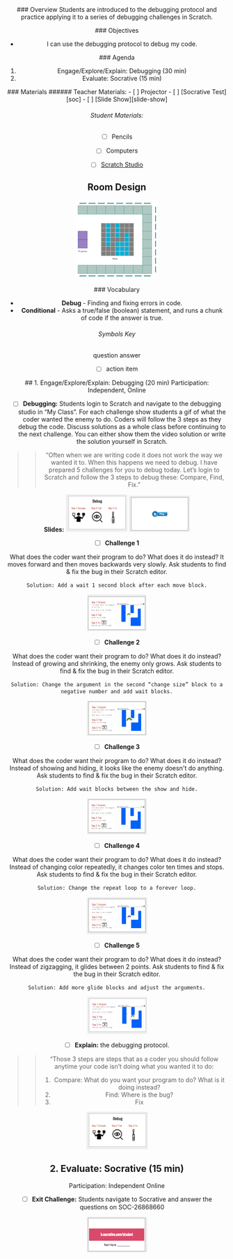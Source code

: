<header class='header' title='Debugging Loops' subtitle='Lesson 22'/>

<notable>
<iconp src='/icons/activity.png'>### Overview</iconp>
Students are introduced to the debugging protocol and practice applying it to a series of debugging challenges in Scratch.

<iconp src='/icons/objectives.png'>### Objectives</iconp>
- I can use the debugging protocol to debug my code.

<iconp src='/icons/agenda.png'>### Agenda</iconp>
1. Engage/Explore/Explain: Debugging (30 min)
1. Evaluate: Socrative (15 min)



<note>
<iconp src='/icons/materials.png'>### Materials</iconp>
###### Teacher Materials:
- [ ] Projector
- [ ] [Socrative Test][soc]
- [ ] [Slide Show][slide-show]

###### Student Materials:
- [ ] Pencils
- [ ] Computers
- [ ] [Scratch Studio][scratch]


</note>

## Room Design
![room](/images/layout-maze.png)

<note>
<iconp src='/icons/vocab.png'>### Vocabulary</iconp>

- **Debug** - Finding and fixing errors in code.
- **Conditional** - Asks a true/false (boolean) statement, and runs a chunk of code if the answer is true.

###### Symbols Key

<iconp ml='1.65em' type='question'>question</iconp>
<iconp ml='1.65em' type='answer'>answer</iconp>
- [ ] action item
</note>

<pagebreak/>
## 1. Engage/Explore/Explain: Debugging (20 min)
Participation: Independent, Online

- [ ] **Debugging:** Students login to Scratch and navigate to the debugging studio in “My Class”. For each challenge show students a gif of what the coder wanted the enemy to do. Coders will follow the 3 steps as they debug the code. Discuss solutions as a whole class before continuing to the next challenge. You can either show them the video solution or write the solution yourself in Scratch.

> > “Often when we are writing code it does not work the way we wanted it to. When this happens we need to debug. I have prepared 5 challenges for you to debug today. Let’s login to Scratch and follow the 3 steps to debug these: Compare, Find, Fix.”

<note>**Slides:** ![slides-debug](./images/slides-debug.png)
![slides-CodeAlong](./images/slides-CodeAlong.png)</note>

- [ ] **Challenge 1**

<iconp type="question"> What does the coder want their program to do? What does it do instead?</iconp>
<iconp type="answer"> It moves forward and then moves backwards very slowly.</iconp>
<iconp type="question"> Ask students to find & fix the bug in their Scratch editor. </iconp>

	Solution: Add a wait 1 second block after each move block.

<note>![Challenge1](./images/slides-d1.png)</note>
<br/>

- [ ] **Challenge 2**

<iconp type="question"> What does the coder want their program to do? What does it do instead?</iconp>
<iconp type="answer"> Instead of growing and shrinking, the enemy only grows.</iconp>
<iconp type="question"> Ask students to find & fix the bug in their Scratch editor. </iconp>

	Solution: Change the argument in the second “change size” block to a negative number and add wait blocks.

<note>![Challenge2](./images/slides-d2.png)</note>
<br/>

- [ ] **Challenge 3**

<iconp type="question"> What does the coder want their program to do? What does it do instead?</iconp>
<iconp type="answer"> Instead of showing and hiding, it looks like the enemy doesn't do anything.</iconp>
<iconp type="question"> Ask students to find & fix the bug in their Scratch editor. </iconp>

	Solution: Add wait blocks between the show and hide.

<note>![Challenge3](./images/slides-d3.png)</note>
<br/>

- [ ] **Challenge 4**

<iconp type="question"> What does the coder want their program to do? What does it do instead?</iconp>
<iconp type="answer"> Instead of changing color repeatedly, it changes color ten times and stops.</iconp>
<iconp type="question"> Ask students to find & fix the bug in their Scratch editor. </iconp>

	Solution: Change the repeat loop to a forever loop.

<note>![Challenge4](./images/slides-d4.png)</note>
<br/>

- [ ] **Challenge 5**

<iconp type="question"> What does the coder want their program to do? What does it do instead?</iconp>
<iconp type="answer"> Instead of zigzagging, it glides between 2 points.</iconp>
<iconp type="question"> Ask students to find & fix the bug in their Scratch editor. </iconp>

	Solution: Add more glide blocks and adjust the arguments.

<note>![Challenge5](./images/slides-d5.png)</note>

- [ ] **Explain:** the debugging protocol.

> > “Those 3 steps are steps that as a coder you should follow anytime your code isn’t doing what you wanted it to do:
> > 1. Compare: What do you want your program to do? What is it doing instead?
> > 2. Find: Where is the bug?
> > 3. Fix

<note>![slides-debug](./images/slides-debug.png)</note>

## 2. Evaluate: Socrative (15 min)
Participation: Independent Online

- [ ] **Exit Challenge:** Students navigate to Socrative and answer the questions on SOC-26868660

<note>![Socrative](./images/slides-soc.png) </note>

</notable>

[slide-show]: https://docs.google.com/presentation/d/1X7nsmOWKC4WNmOLLsztP5A3eUJZqiTFlFoFbO1X83aE/edit?usp=sharing
[soc]: https://b.socrative.com/teacher/#import-quiz/26868660
[scratch]: https://scratch.mit.edu/studios/3755751/
